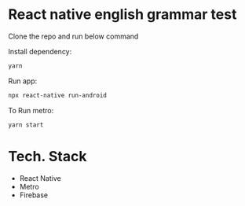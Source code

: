 # React native english grammar test

Clone the repo and run below command

Install dependency:

```sh
yarn
```

Run app:

```sh
npx react-native run-android
```

To Run metro:

```sh
yarn start
```

# Tech. Stack

- React Native
- Metro
- Firebase
